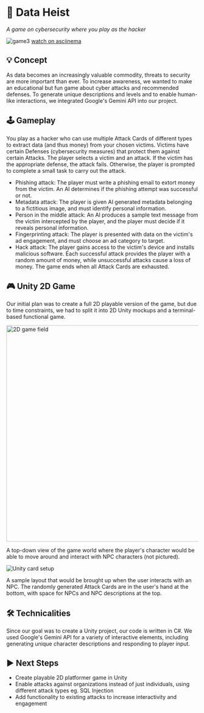 # 🥷 Data Heist
*A game on cybersecurity where you play as the hacker*

![game3](https://github.com/user-attachments/assets/209a45c5-ceed-44ff-9b5f-7613bbc5f097)
[watch on asciinema](https://asciinema.org/a/0Fiwq2O2YknyI3gy4DrDBb5pP)

## 💡 Concept

As data becomes an increasingly valuable commodity, threats to security are more important than ever. To increase awareness, we wanted to make an educational but fun game about cyber attacks and recommended defenses.
To generate unique descriptions and levels and to enable human-like interactions, we integrated Google's Gemini API into our project.

## 🕹️ Gameplay

You play as a hacker who can use multiple Attack Cards of different types to extract data (and thus money) from your chosen victims. Victims have certain Defenses (cybersecurity measures) that protect them against certain Attacks.
The player selects a victim and an attack. If the victim has the appropriate defense, the attack fails. Otherwise, the player is prompted to complete a small task to carry out the attack.
- Phishing attack: The player must write a phishing email to extort money from the victim. An AI determines if the phishing attempt was successful or not.
- Metadata attack: The player is given AI generated metadata belonging to a fictitious image, and must identify personal information.
- Person in the middle attack: An AI produces a sample text message from the victim intercepted by the player, and the player must decide if it reveals personal information.
- Fingerprinting attack: The player is presented with data on the victim's ad engagement, and must choose an ad category to target.
- Hack attack: The player gains access to the victim's device and installs malicious software.
Each successful attack provides the player with a random amount of money, while unsuccessful attacks cause a loss of money.
The game ends when all Attack Cards are exhausted.

## 🎮 Unity 2D Game

Our initial plan was to create a full 2D playable version of the game, but due to time constraints, we had to split it into 2D Unity mockups and a terminal-based functional game.


<img width="569" alt="2D game field" src="https://github.com/user-attachments/assets/3297aca5-227b-4160-bd19-319bf311b857">

A top-down view of the game world where the player's character would be able to move around and interact with NPC characters (not pictured).


![Unity card setup](https://github.com/user-attachments/assets/9cfd5e30-0d67-4d7d-8b1b-56cead6a5c07)

A sample layout that would be brought up when the user interacts with an NPC. The randomly generated Attack Cards are in the user's hand at the bottom, with space for NPCs and NPC descriptions at the top.

## 🛠️ Technicalities

Since our goal was to create a Unity project, our code is written in C#. We used Google's Gemini API for a variety of interactive elements, including generating unique character descriptions and responding to player input.

## ▶️ Next Steps

- Create playable 2D platformer game in Unity
- Enable attacks against organizations instead of just individuals, using different attack types eg. SQL Injection
- Add functionality to existing attacks to increase interactivity and engagement
